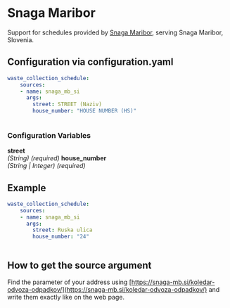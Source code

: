 # Snaga Maribor

Support for schedules provided by [Snaga Maribor](https://snaga-mb.si/), serving Snaga Maribor, Slovenia.

## Configuration via configuration.yaml

```yaml
waste_collection_schedule:
    sources:
    - name: snaga_mb_si
      args:
        street: STREET (Naziv)
        house_number: "HOUSE NUMBER (HS)"
        
```

### Configuration Variables

**street**  
*(String) (required)*
**house_number**  
*(String | Integer) (required)*


## Example

```yaml
waste_collection_schedule:
    sources:
    - name: snaga_mb_si
      args:
        street: Ruska ulica
        house_number: "24"
        
```

## How to get the source argument

Find the parameter of your address using [https://snaga-mb.si/koledar-odvoza-odpadkov/](https://snaga-mb.si/koledar-odvoza-odpadkov/) and write them exactly like on the web page.

